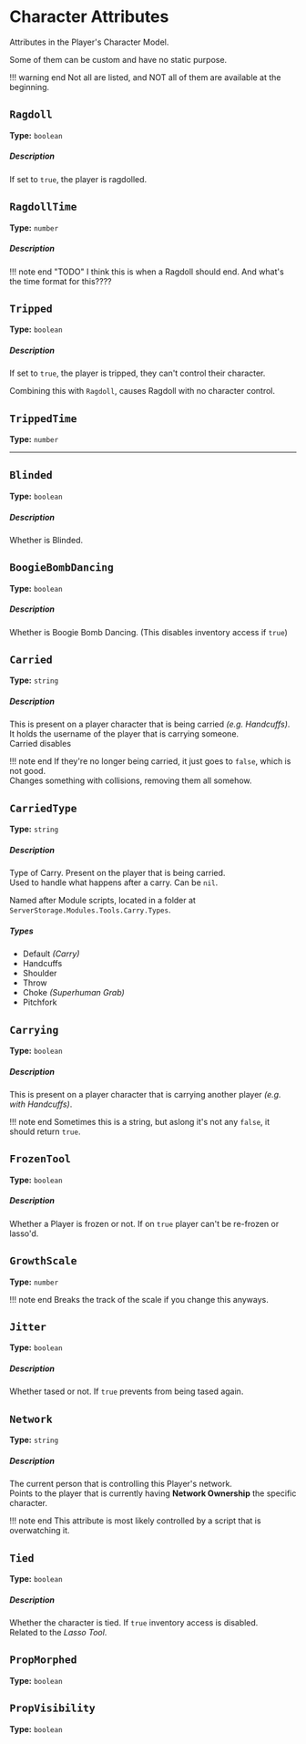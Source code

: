 # Character Attributes
Attributes in the Player's Character Model.

Some of them can be custom and have no static purpose.

!!! warning end
    Not all are listed, and NOT all of them are available at the beginning.


## `Ragdoll`
**Type:** `boolean`

##### Description
If set to ``true``, the player is ragdolled.


## `RagdollTime`
**Type:** `number`

##### Description
!!! note end "TODO"
    I think this is when a Ragdoll should end. And what's the time format for this????

## `Tripped`
**Type:** `boolean`

##### Description
If set to ``true``, the player is tripped, they can't control their character.

Combining this with ``Ragdoll``, causes Ragdoll with no character control.

## `TrippedTime`
**Type:** `number`


<hr></hr>


## `Blinded`
**Type:** `boolean`
##### Description
Whether is Blinded.


## `BoogieBombDancing`
**Type:** `boolean`
##### Description
Whether is Boogie Bomb Dancing. (This disables inventory access if ``true``)


## `Carried`
**Type:** `string`
##### Description
This is present on a player character that is being carried *(e.g. Handcuffs)*. It holds the username of the player that is carrying someone.<br>
Carried disables 


!!! note end
    If they're no longer being carried, it just goes to ``false``, which is not good.<br>
    Changes something with collisions, removing them all somehow.


## `CarriedType`
**Type:** `string`
##### Description
Type of Carry. Present on the player that is being carried.<br>
Used to handle what happens after a carry. Can be ``nil``.

Named after Module scripts, located in a folder at ``ServerStorage.Modules.Tools.Carry.Types``.

##### Types
* Default *(Carry)*
* Handcuffs
* Shoulder
* Throw
* Choke *(Superhuman Grab)*
* Pitchfork


## `Carrying`
**Type:** `boolean`
##### Description
This is present on a player character that is carrying another player *(e.g. with Handcuffs)*.

!!! note end
    Sometimes this is a string, but aslong it's not any ``false``, it should return ``true``.


## `FrozenTool`
**Type:** `boolean`
##### Description
Whether a Player is frozen or not. If on ``true`` player can't be re-frozen or lasso'd.


## `GrowthScale`
**Type:** `number`

!!! note end
    Breaks the track of the scale if you change this anyways.



## `Jitter`
**Type:** `boolean`
##### Description
Whether tased or not. If ``true`` prevents from being tased again.



## `Network`
**Type:** `string`
##### Description
The current person that is controlling this Player's network.<br>
Points to the player that is currently having **Network Ownership** the specific character.

!!! note end
    This attribute is most likely controlled by a script that is overwatching it.


## `Tied`
**Type:** `boolean`
##### Description
Whether the character is tied. If ``true`` inventory access is disabled.<br>
Related to the *Lasso Tool*.


## `PropMorphed`
**Type:** `boolean`

## `PropVisibility`
**Type:** `boolean`